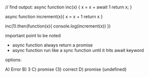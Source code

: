 // find output:
async function inc(x) {
    x = x + await 1
    return x;
}

async function increment(x){
    x = x + 1
    return x
}

inc(1).then(function(x){
    console.log(increment(x))
})


important point to be noted
* async function always return a promise
* async function run like a sync function until it hits await keyword
 

options:

A) Error 
B) 3 
C) promise {3}  correct
D) promise {undefined}